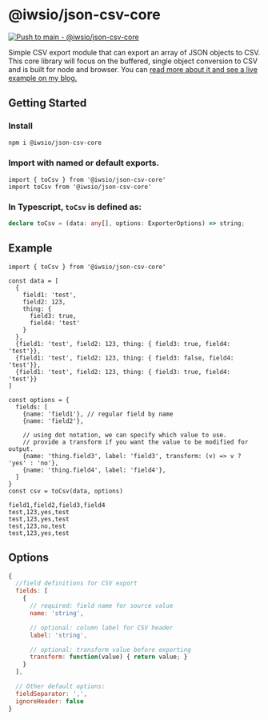 # @iwsio/json-csv-core

[![Push to main - @iwsio/json-csv-core](https://github.com/iwsllc/json-csv/actions/workflows/push-core.yml/badge.svg)](https://github.com/iwsllc/json-csv/actions/workflows/push-core.yml)

Simple CSV export module that can export an array of JSON objects to CSV. This core library will focus on the buffered, single object conversion to CSV and is built for node and browser. You can [read more about it and see a live example on my blog.](https://iws.io/2023/json-csv-v6) 

## Getting Started

### Install
```bash
npm i @iwsio/json-csv-core
```

### Import with named or default exports.
```es6
import { toCsv } from '@iwsio/json-csv-core'
import toCsv from '@iwsio/json-csv-core'
```

### In Typescript, `toCsv` is defined as:
```typescript
declare toCsv = (data: any[], options: ExporterOptions) => string;
```

## Example
```es6
import { toCsv } from '@iwsio/json-csv-core'

const data = [
  {
    field1: 'test',
    field2: 123,
    thing: {
      field3: true,
      field4: 'test'
    }
  },
  {field1: 'test', field2: 123, thing: { field3: true, field4: 'test'}},
  {field1: 'test', field2: 123, thing: { field3: false, field4: 'test'}},
  {field1: 'test', field2: 123, thing: { field3: true, field4: 'test'}}
]

const options = {
  fields: [
    {name: 'field1'}, // regular field by name
    {name: 'field2'},
    
    // using dot notation, we can specify which value to use.
    // provide a transform if you want the value to be modified for output.
    {name: 'thing.field3', label: 'field3', transform: (v) => v ? 'yes' : 'no'},
    {name: 'thing.field4', label: 'field4'},
  ]
}
const csv = toCsv(data, options)
```
```csv
field1,field2,field3,field4
test,123,yes,test
test,123,yes,test
test,123,no,test
test,123,yes,test
```

## Options
```js
{
  //field definitions for CSV export
  fields: [
    {
      // required: field name for source value
      name: 'string',

      // optional: column label for CSV header
      label: 'string',

      // optional: transform value before exporting
      transform: function(value) { return value; }
    }
  ],

  // Other default options:
  fieldSeparator: ',',
  ignoreHeader: false
}
```
